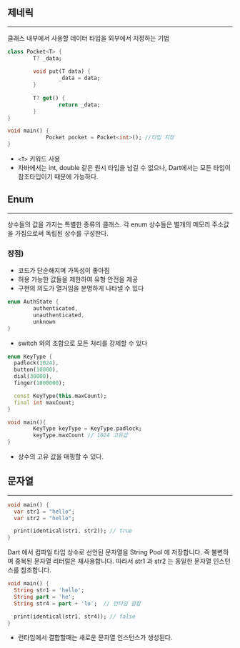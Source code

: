 ## 제네릭

---

클래스 내부에서 사용할 데이터 타입을 외부에서 지정하는 기법

```dart
class Pocket<T> {
		T? _data;
		
		void put(T data) {
				_data = data;
		}
		
		T? get() {
				return _data;
		}
}

void main() {
			Pocket pocket = Pocket<int>(); //타입 지정
}
```

- `<T>` 키워드 사용
- 자바에서는 int, double 같은 원시 타입을 넘길 수 없으나, Dart에서는 모든 타입이 참조타입이기 때문에 가능하다.

## Enum

---

상수들의 값을 가지는 특별한 종류의 클래스. 각 enum 상수들은 별개의 메모리 주소값을 가짐으로써 독립된 상수를 구성한다.

### 장점)

- 코드가 단순해지며 가독성이 좋아짐
- 허용 가능한 값들을 제한하여 유형 안전을 제공
- 구현의 의도가 열거임을 분명하게 나타낼 수 있다

```dart
enum AuthState {
		authenticated,
		unauthenticated,
		unknown
}
```

- switch 와의 조합으로 모든 처리를 강제할 수 있다

```dart
enum KeyType {
  padlock(1024),
  button(10000),
  dial(30000),
  finger(1000000);

  const KeyType(this.maxCount);
  final int maxCount;
}

void main(){
		KeyType keyType = KeyType.padlock;
		keyType.maxCount // 1024 고유값
}
```

- 상수의 고유 값을 매핑할 수 있다.

## 문자열

---

```dart
void main() {
  var str1 = "hello";
  var str2 = "hello";

  print(identical(str1, str2)); // true
}
```

Dart 에서 컴파일 타임 상수로 선언된 문자열을 String Pool 에 저장합니다. 즉 불변하며 중복된 문자열 리터럴은 재사용합니다. 따라서 str1 과 str2 는 동일한 문자열 인스턴스를 참조합니다.

```dart
void main() {
  String str1 = 'hello';
  String part = 'he';
  String str4 = part + 'lo';  // 런타임 결합

  print(identical(str1, str4)); // false
}
```

- 런타임에서 결합할때는 새로운 문자열 인스턴스가 생성된다.